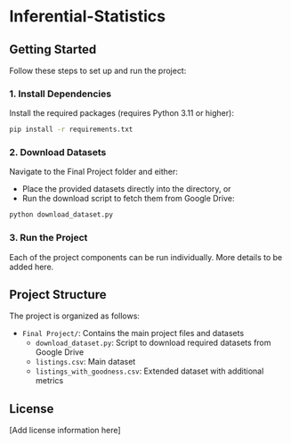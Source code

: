 # Inferential-Statistics

## Getting Started

Follow these steps to set up and run the project:

### 1. Install Dependencies

Install the required packages (requires Python 3.11 or higher):

```bash
pip install -r requirements.txt
```

### 2. Download Datasets

Navigate to the Final Project folder and either:
- Place the provided datasets directly into the directory, or
- Run the download script to fetch them from Google Drive:

```bash
python download_dataset.py
```

### 3. Run the Project

Each of the project components can be run individually. More details to be added here.

## Project Structure

The project is organized as follows:
- `Final Project/`: Contains the main project files and datasets
  - `download_dataset.py`: Script to download required datasets from Google Drive
  - `listings.csv`: Main dataset
  - `listings_with_goodness.csv`: Extended dataset with additional metrics

## License

[Add license information here] 